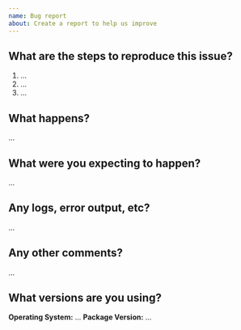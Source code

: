 ```yaml
---
name: Bug report
about: Create a report to help us improve
---
```


<!-- Thanks for reporting an issue! Please fill out the blanks below. -->

## What are the steps to reproduce this issue?

1. …
2. …
3. …

## What happens?
…

## What were you expecting to happen?
…

## Any logs, error output, etc?
…

## Any other comments?
…

## What versions are you using?
**Operating System:** …
**Package Version:** …
